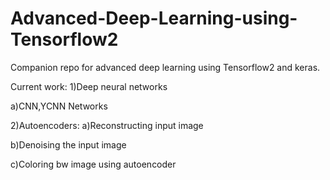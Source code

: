# Advanced-Deep-Learning-using-Tensorflow2
Companion repo for  advanced deep learning using Tensorflow2 and keras.

Current work:
1)Deep neural networks

a)CNN,YCNN Networks

2)Autoencoders:
a)Reconstructing input image

b)Denoising the input image

c)Coloring bw image using autoencoder
